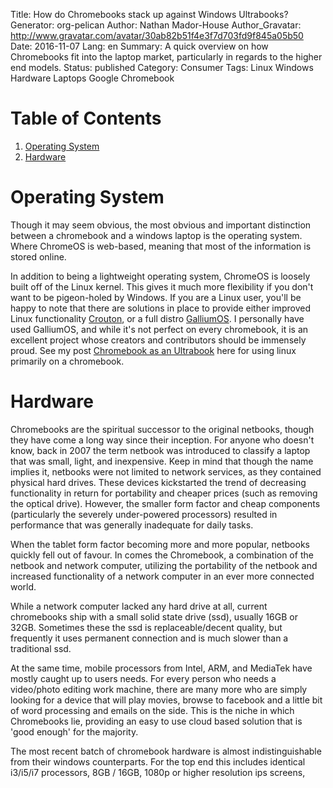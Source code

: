 Title: How do Chromebooks stack up against Windows Ultrabooks?
Generator: org-pelican
Author: Nathan Mador-House
Author_Gravatar: http://www.gravatar.com/avatar/30ab82b51f4e3f7d703fd9f845a05b50
Date: 2016-11-07
Lang: en
Summary: A quick overview on how Chromebooks fit into the laptop market, particularly in regards to the higher end models.
Status: published
Category: Consumer
Tags: Linux Windows Hardware Laptops Google Chromebook


# Table of Contents

1.  [Operating System](#org77af6f7)
2.  [Hardware](#org1240fe8)



<a id="org77af6f7"></a>

# Operating System

Though it may seem obvious, the most obvious and important distinction between a chromebook and a windows laptop is the operating system. Where ChromeOS is web-based, meaning that most of the information is stored online.

In addition to being a lightweight operating system, ChromeOS is loosely built off of the Linux kernel. This gives it much more flexibility if you don't want to be pigeon-holed by Windows. If you are a Linux user, you'll be happy to note that there are solutions in place to provide either improved Linux functionality [Crouton](https://github.com/dnschneid/crouton), or a full distro [GalliumOS](https://galliumos.org). I personally have used GalliumOS, and while it's not perfect on every chromebook, it is an excellent project whose creators and contributors should be immensely proud. See my post [Chromebook as an Ultrabook](https://www.musicnate.ca/chromebook-as-a-linux-ultrabook.html) here for using linux primarily on a chromebook.


<a id="org1240fe8"></a>

# Hardware

Chromebooks are the spiritual successor to the original netbooks, though they have come a long way since their inception. For anyone who doesn't know, back in 2007 the term netbook was introduced to classify a laptop that was small, light, and inexpensive. Keep in mind that though the name implies it, netbooks were not limited to network services, as they contained physical hard drives. These devices kickstarted the trend of decreasing functionality in return for portability and cheaper prices (such as removing the optical drive). However, the smaller form factor and cheap components (particularly the severely under-powered processors) resulted in performance that was generally inadequate for daily tasks.

When the tablet form factor becoming more and more popular, netbooks quickly fell out of favour. In comes the Chromebook, a combination of the netbook and network computer, utilizing the portability of the netbook and increased functionality of a network computer in an ever more connected world.

While a network computer lacked any hard drive at all, current chromebooks ship with a small solid state drive (ssd), usually 16GB or 32GB. Sometimes these the ssd is replaceable/decent quality, but frequently it uses permanent connection and is much slower than a traditional ssd.

At the same time, mobile processors from Intel, ARM, and MediaTek have mostly caught up to users needs. For every person who needs a video/photo editing work machine, there are many more who are simply looking for a device that will play movies, browse to facebook and a little bit of word processing and emails on the side. This is the niche in which Chromebooks lie, providing an easy to use cloud based solution that is 'good enough' for the majority.

The most recent batch of chromebook hardware is almost indistinguishable from their windows counterparts. For the top end this includes identical i3/i5/i7 processors, 8GB / 16GB, 1080p or higher resolution ips screens,

